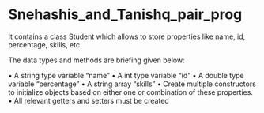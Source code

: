 # Snehashis_and_Tanishq_pair_prog
It contains a class Student which allows to store properties like name, id, percentage, skills, etc.

The data types and methods are briefing given below:

•	A string type variable “name”
•	A int type variable “id”
•	A double type variable “percentage”
•	A string array “skills”
•	Create multiple constructors to initialize objects based on either one or combination of these properties.
•	All relevant getters and setters must be created
